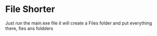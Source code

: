 # File Shorter
Just run the main.exe file it will create a Files folder and put everything there, fies ans foldders

